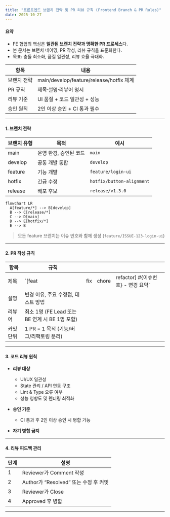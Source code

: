 ```yaml
---
title: "프론트엔드 브랜치 전략 및 PR 리뷰 규칙 (Frontend Branch & PR Rules)"
date: 2025-10-27
---
```


#### 요약
- FE 협업의 핵심은 **일관된 브랜치 전략과 명확한 PR 프로세스**다.  
- 본 문서는 브랜치 네이밍, PR 작성, 리뷰 규칙을 표준화한다.  
- 목표: 충돌 최소화, 품질 일관성, 리뷰 효율 극대화.

| 항목     | 내용                                     |
| ------ | -------------------------------------- |
| 브랜치 전략 | main/develop/feature/release/hotfix 체계 |
| PR 규칙  | 제목·설명·리뷰어 명시                           |
| 리뷰 기준  | UI 품질 + 코드 일관성 + 성능                    |
| 승인 원칙  | 2인 이상 승인 + CI 통과 필수                    |

---

#### 1. 브랜치 전략

| 브랜치 유형 | 목적 | 예시 |
|--------------|------|------|
| main | 운영 환경, 승인된 코드 | `main` |
| develop | 공통 개발 통합 | `develop` |
| feature | 기능 개발 | `feature/login-ui` |
| hotfix | 긴급 수정 | `hotfix/button-alignment` |
| release | 배포 후보 | `release/v1.3.0` |

```mermaid
flowchart LR
  A[feature/*] --> B[develop]
  B --> C[release/*]
  C --> D[main]
  D --> E[hotfix/*]
  E --> B
```

> 모든 feature 브랜치는 이슈 번호와 함께 생성 (`feature/ISSUE-123-login-ui`)

---

#### 2. PR 작성 규칙

| 항목    | 규칙                                  |     |       |                            |
| ----- | ----------------------------------- | --- | ----- | -------------------------- |
| 제목    | `[feat                              | fix | chore | refactor] #{이슈번호} - 변경 요약` |
| 설명    | 변경 이유, 주요 수정점, 테스트 방법               |     |       |                            |
| 리뷰어   | 최소 1명 (FE Lead 또는 BE 연계 시 BE 1명 포함) |     |       |                            |
| 커밋 단위 | 1 PR = 1 목적 (기능/버그/리팩토링 분리)         |     |       |                            |

---

#### 3. 코드 리뷰 원칙

* **리뷰 대상**

  * UI/UX 일관성
  * State 관리 / API 연동 구조
  * Lint & Type 오류 여부
  * 성능 영향도 및 렌더링 최적화
* **승인 기준**

  * CI 통과 후 2인 이상 승인 시 병합 가능
* **자기 병합 금지**

---

#### 4. 리뷰 피드백 관리

| 단계 | 설명                            |
| -- | ----------------------------- |
| 1  | Reviewer가 Comment 작성          |
| 2  | Author가 “Resolved” 또는 수정 후 커밋 |
| 3  | Reviewer가 Close               |
| 4  | Approved 후 병합                 |

---
